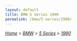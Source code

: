 ```yaml
---
layout: default
title: BMW 5 Series 1990
permalink: /bmw/5-series/1990/
---
```

[*Home*](/) > [*BMW*](/bmw/) > [*5 Series*](/bmw/5-series/) > [*1990*](/bmw/5-series/1990/)
